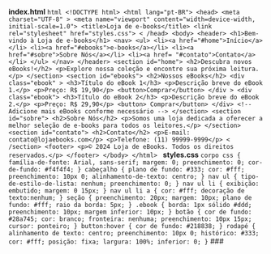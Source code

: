 
**index.html** ```html <!DOCTYPE html> <html lang="pt-BR"> <head> <meta charset="UTF-8" > <meta name="viewport" content="width=device-width, initial-scale=1.0"> <title>Loja de e-books</title> <link rel="stylesheet" href="styles.css"> < /head> <body> <header> <h1>Bem-vindo à Loja de e-books</h1> <nav> <ul> <li><a href="#home">Início</a></li> <li><a href="#ebooks">e-books</a></li> <li><a href="#sobre">Sobre Nós</a></li> <li><a href= "#contato">Contato</a></li> </ul> </nav> </header> <section id="home"> <h2>Descubra novos eBooks!</h2> <p>Explore nossa coleção e encontre sua próxima leitura.</p> </section> <section id="ebooks"> <h2>Nossos eBooks</h2> <div class="ebook" > <h3>Título do eBook 1</h3> <p>Descrição breve do eBook 1.</p> <p>Preço: R$ 19,90</p> <button>Comprar</button> </div > <div class="ebook"> <h3>Título do eBook 2</h3> <p>Descrição breve do eBook 2.</p> <p>Preço: R$ 29,90</p> <button> Comprar</button> </div> <!-- Adicione mais eBooks conforme necessário --> </section> <section id="sobre"> <h2>Sobre Nós</h2> <p>Somos uma loja dedicada a oferecer a melhor seleção de e-books para todos os leitores.</p> </section> <section id="contato"> <h2>Contato</h2> <p>E-mail: contato@lojaebooks.com</p> <p>Telefone: (11) 99999-9999</p> < /section> <footer> <p>© 2024 Loja de eBooks. Todos os direitos reservados.</p> </footer> </body> </html> ``` **styles.css** ``` corpo css { família-de-fonte: Arial, sans-serif; margem: 0; preenchimento: 0; cor-de-fundo: #f4f4f4; } cabeçalho { plano de fundo: #333; cor: #fff; preenchimento: 10px 0; alinhamento-de-texto: centro; } nav ul { tipo-de-estilo-de-lista: nenhum; preenchimento: 0; } nav ul li { exibição: embutido; margem: 0 15px; } nav ul li a { cor: #fff; decoração de texto:nenhum; } seção { preenchimento: 20px; margem: 10px; plano de fundo: #fff; raio da borda: 5px; } .ebook { borda: 1px sólido #ddd; preenchimento: 10px; margem inferior: 10px; } botão { cor de fundo: #28a745; cor: branco; fronteira: nenhuma; preenchimento: 10px 15px; cursor: ponteiro; } button:hover { cor de fundo: #218838; } rodapé { alinhamento de texto: centro; preenchimento: 10px 0; histórico: #333; cor: #fff; posição: fixa; largura: 100%; inferior: 0; } ``` ### 
